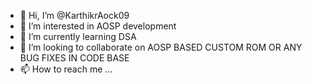 - 👋 Hi, I’m @KarthikrAock09
- 👀 I’m interested in AOSP development 
- 🌱 I’m currently learning DSA
- 💞️ I’m looking to collaborate on AOSP BASED CUSTOM ROM OR ANY BUG FIXES IN CODE BASE 
- 📫 How to reach me ...

<!---
KarthikrAock09/KarthikrAock09 is a ✨ special ✨ repository because its `README.md` (this file) appears on your GitHub profile.
You can click the Preview link to take a look at your changes.
--->
